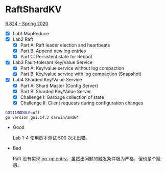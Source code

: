 # RaftShardKV

[6.824 - Spring 2020](http://nil.lcs.mit.edu/6.824/2020/schedule.html)

- [x] Lab1 MapReduce
- [x] Lab2 Raft
  - [x] Part A: Raft leader election and heartbeats
  - [x] Part B: Append new log entries
  - [x] Part C: Persistent state for Reboot
- [x] Lab3 Fault-tolerant Key/Value Service
  - [x] Part A: Key/value service without log compaction
  - [x] Part B: Key/value service with log compaction (Snapshot)
- [x] Lab4 Sharded Key/Value Service
  - [x] Part A: Shard Master (Config Server)
  - [x] Part B: Sharded Key/Value Server
  - [x] Challenge I: Garbage collection of state
  - [x] Challenge II: Client requests during configuration changes

```bash
GO111MODULE=off
go version go1.14.3 darwin/amd64
```

- Good

  Lab 1-4 使用脚本测试 500 次未出错。

- Bad

  Raft 没有实现 [no-op entry](https://github.com/hashicorp/raft/blob/master/raft.go#L442)，虽然出问题的触发条件极为严格，但也是个隐患。

  
